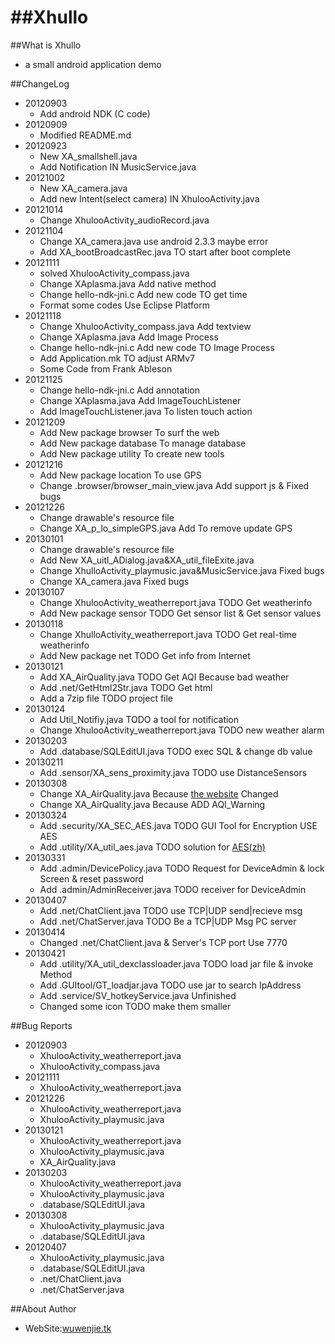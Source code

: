 
##Xhullo
======

##What is Xhullo

* a small android application demo


##ChangeLog
* 20120903
    * Add android NDK (C code)
* 20120909
    * Modified README.md
* 20120923
    * New XA_smallshell.java
    * Add Notification IN MusicService.java
* 20121002
    * New XA_camera.java
    * Add new Intent(select camera) IN XhulooActivity.java
* 20121014
    * Change XhulooActivity_audioRecord.java
* 20121104
    * Change XA_camera.java use android 2.3.3 maybe error
    * Add XA_bootBroadcastRec.java TO start after boot complete
* 20121111
    * solved XhulooActivity_compass.java
    * Change XAplasma.java Add native method
    * Change hello-ndk-jni.c Add new code TO get time
    * Format some codes Use Eclipse Platform
* 20121118
    * Change XhulooActivity_compass.java Add textview
    * Change XAplasma.java Add Image Process
    * Change hello-ndk-jni.c Add new code TO Image Process
    * Add Application.mk TO adjust ARMv7
    * Some Code from Frank Ableson
* 20121125
    * Change hello-ndk-jni.c Add annotation 
    * Change XAplasma.java Add ImageTouchListener
    * Add ImageTouchListener.java To listen touch action
* 20121209
    * Add New package browser To surf the web
    * Add New package database To manage database
    * Add New package utility To create new tools
* 20121216
    * Add New package location To use GPS
    * Change .browser/browser_main_view.java Add support js & Fixed bugs
* 20121226
    * Change drawable's resource file
    * Change XA_p_lo_simpleGPS.java Add To remove update GPS
* 20130101
    * Change drawable's resource file
    * Add New XA_uitl_ADialog.java&XA_util_fileExite.java
    * Change XhulloActivity_playmusic.java&MusicService.java Fixed bugs
    * Change XA_camera.java Fixed bugs
* 20130107
    * Change XhulooActivity_weatherreport.java TODO Get weatherinfo
    * Add New package sensor TODO Get sensor list & Get sensor values
* 20130118
    * Change XhulloActivity_weatherreport.java TODO Get real-time weatherinfo
    * Add New package net TODO Get info from Internet
* 20130121
    * Add XA_AirQuality.java TODO Get AQI Because bad weather
    * Add .net/GetHtml2Str.java TODO Get html
    * Add a 7zip file TODO project file
* 20130124
    * Add Util_Notifiy.java TODO a tool for notification
    * Change XhulooActivity_weatherreport.java TODO new weather alarm
* 20130203
    * Add .database/SQLEditUI.java TODO exec SQL & change db value
* 20130211
    * Add .sensor/XA_sens_proximity.java TODO use DistanceSensors
* 20130308
    * Change XA_AirQuality.java Because [the website](http://www.semc.gov.cn/home/index.aspx) Changed
    * Change XA_AirQuality.java Because ADD AQI_Warning 
* 20130324
    * Add .security/XA_SEC_AES.java TODO GUI Tool for Encryption USE AES
    * Add .utility/XA_util_aes.java TODO solution for [AES(zh)](http://zh.wikipedia.org/wiki/%E9%AB%98%E7%BA%A7%E5%8A%A0%E5%AF%86%E6%A0%87%E5%87%86)
* 20130331
    * Add .admin/DevicePolicy.java TODO Request for DeviceAdmin & lock Screen & reset password
    * Add .admin/AdminReceiver.java TODO receiver for DeviceAdmin
* 20130407
    * Add .net/ChatClient.java TODO use TCP|UDP send|recieve msg
    * Add .net/ChatServer.java TODO Be a TCP|UDP Msg PC server 
* 20130414
    * Changed .net/ChatClient.java & Server's TCP port Use 7770
* 20130421
    * Add .utility/XA_util_dexclassloader.java TODO load jar file & invoke Method
    * Add .GUItool/GT_loadjar.java TODO use jar to search IpAddress
    * Add .service/SV_hotkeyService.java Unfinished
    * Changed some icon TODO make them smaller

##Bug Reports
* 20120903
    * XhulooActivity_weatherreport.java
    * XhulooActivity_compass.java
* 20121111
    * XhulooActivity_weatherreport.java
* 20121226
    * XhulooActivity_weatherreport.java
    * XhulooActivity_playmusic.java
* 20130121
    * XhulooActivity_weatherreport.java
    * XhulooActivity_playmusic.java
    * XA_AirQuality.java
* 20130203
    * XhulooActivity_weatherreport.java
    * XhulooActivity_playmusic.java
    * .database/SQLEditUI.java
* 20130308
    * XhulooActivity_playmusic.java
    * .database/SQLEditUI.java
* 20120407
    * XhulooActivity_playmusic.java
    * .database/SQLEditUI.java
    * .net/ChatClient.java
    * .net/ChatServer.java


##About Author 
* WebSite:[wuwenjie.tk](http://www.wuwenjie.tk)
